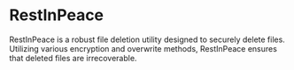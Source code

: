 # RestInPeace
RestInPeace is a robust file deletion utility designed to securely delete files. Utilizing various encryption and overwrite methods, RestInPeace ensures that deleted files are irrecoverable.
